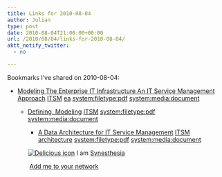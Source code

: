 ```yaml
---
title: Links for 2010-08-04
author: Julian
type: post
date: 2010-08-04T21:00:00+00:00
url: /2010/08/04/links-for-2010-08-04/
aktt_notify_twitter:
  - no

---
```

Bookmarks I&#8217;ve shared on 2010-08-04:

  * [Modeling The Enterprise IT Infrastructure An IT Service Management Approach][1] 
    [ITSM][2] [ea][3] [system:filetype:pdf][4] [system:media:document][5] </li> 
    
      * [Defining, Modeling][6] 
        [ITSM][2] [system:filetype:pdf][4] [system:media:document][5] </li> 
        
          * [A Data Architecture for IT Service Management][7] 
            [ITSM][2] [architecture][8] [system:filetype:pdf][4] [system:media:document][5] </li> </ul> 
            
            <p class="deliciouslink">
              <a href="https://del.icio.us/synesthesia" title="See all my bookmarks on del.icio.us"><img src="https://www.synesthesia.co.uk/images/deliciousicon.jpg" alt="Delicious icon" /></a>&nbsp;I am <a href="https://del.icio.us/synesthesia" title="See all my bookmarks on del.icio.us">Synesthesia</a>
            </p>
            
            <p class="deliciouslink">
              <a href="https://del.icio.us/network?add=synesthesia" title="Add me to your del.icio.us network"><img src="https://www.synesthesia.co.uk/images/add.gif" alt="" /></a>&nbsp;<a href="https://del.icio.us/network?add=synesthesia" title="Add me to your del.icio.us network">Add me to your network</a>
            </p>

 [1]: https://www.itsmwatch.com/img/cfgv1.2.pdf
 [2]: https://delicious.com/synesthesia/ITSM
 [3]: https://delicious.com/synesthesia/ea
 [4]: https://delicious.com/synesthesia/system%3Afiletype%3Apdf
 [5]: https://delicious.com/synesthesia/system%3Amedia%3Adocument
 [6]: https://www.pinkelephant.com/DocumentLibrary/UploadedContents/PinkLinkArticles/Defining%20Modeling%20and%20Costing%20IT%20Services%20-%20Final.pdf
 [7]: https://erp4it.typepad.com/erp4it/files/a_data_architecture_for_it_service_management.pdf
 [8]: https://delicious.com/synesthesia/architecture